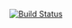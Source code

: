 [![Build Status](https://travis-ci.org/plifis/job4j_dreamjob.svg?branch=master)](https://travis-ci.org/plifis/job4j_dreamjob)